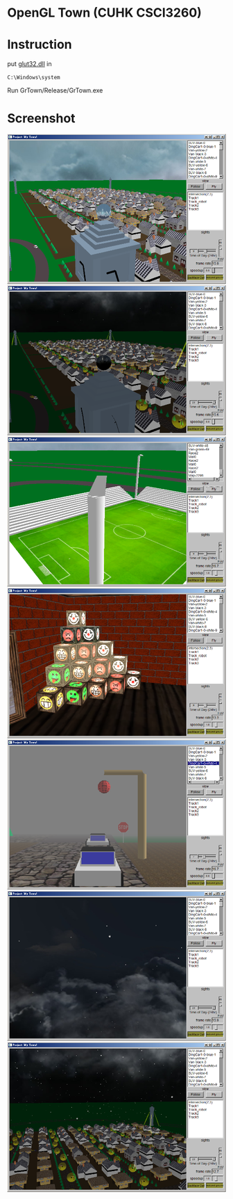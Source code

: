 # OpenGL Town (CUHK CSCI3260)

# Instruction
put [glut32.dll](http://user.xmission.com/~nate/glut.html) in
```
C:\Windows\system
```
Run GrTown/Release/GrTown.exe

# Screenshot
![ss1](/screenshots/ss1.png)
![ss2](/screenshots/ss2.png)
![ss3](/screenshots/ss3.png)
![ss4](/screenshots/ss4.png)
![ss5](/screenshots/ss5.png)
![ss6](/screenshots/ss6.png)
![ss7](/screenshots/ss7.png)
